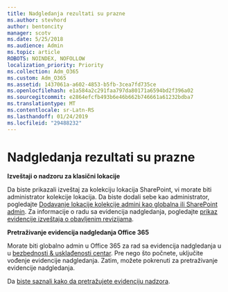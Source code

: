 ```yaml
---
title: Nadgledanja rezultati su prazne
ms.author: stevhord
author: bentoncity
manager: scotv
ms.date: 5/25/2018
ms.audience: Admin
ms.topic: article
ROBOTS: NOINDEX, NOFOLLOW
localization_priority: Priority
ms.collection: Adm_O365
ms.custom: Adm_O365
ms.assetid: 1437061a-a602-4853-b5fb-3cea7fd735ce
ms.openlocfilehash: e1a584a2c291faa797da80171a6594bd2f396a02
ms.sourcegitcommit: e2864efcfb493b6e46b662b746661a61232bdba7
ms.translationtype: MT
ms.contentlocale: sr-Latn-RS
ms.lasthandoff: 01/24/2019
ms.locfileid: "29488232"
---
```

# <a name="auditing-results-are-blank"></a>Nadgledanja rezultati su prazne

 **Izveštaji o nadzoru za klasični lokacije**
  
Da biste prikazali izveštaj za kolekciju lokacija SharePoint, vi morate biti administrator kolekcije lokacija. Da biste dodali sebe kao administrator, pogledajte [Dodavanje lokacije kolekcije admini kao globalna ili SharePoint admin](https://go.microsoft.com/fwlink/?linkid=869390). Za informacije o radu sa evidencija nadgledanja, pogledajte [prikaz evidencije izveštaja o obavljenim revizijama](https://go.microsoft.com/fwlink/?linkid=395237). 
  
 **Pretraživanje evidencija nadgledanja Office 365**
  
Morate biti globalno admin u Office 365 za rad sa evidencija nadgledanja u u [bezbednosti &amp; usklađenosti centar](https://protection.office.com). Pre nego što počnete, uključite vođenje evidencije nadgledanja. Zatim, možete pokrenuti za pretraživanje evidencije nadgledanja. 
  
Da [biste saznali kako da pretražujete evidenciju nadzora](https://go.microsoft.com/fwlink/?linkid=708432).
  

